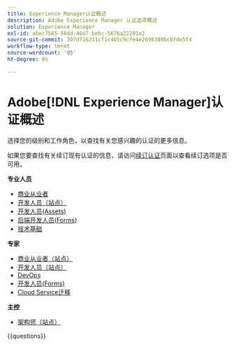 ```yaml
---
title: Experience Manager认证概述
description: Adobe Experience Manager 认证选项概述
solution: Experience Manager
exl-id: abec7565-58dd-46d7-bebc-5676a22201e2
source-git-commit: 307d716211cf1c4b5c9cfe4e2698389bc8fde5f4
workflow-type: tm+mt
source-wordcount: '95'
ht-degree: 8%

---
```


# Adobe[!DNL Experience Manager]认证概述

选择您的级别和工作角色，以查找有关您感兴趣的认证的更多信息。

如果您要查找有关续订现有认证的信息，请访问[续订认证](/help/certifications/renew.md)页面以查看续订选项是否可用。

**专业人员**

* [商业从业者](https://certification.adobe.com/certification/experience-manager-business-practitioner-professional) <!--AD0-E126-->
* [开发人员（站点）](https://certification.adobe.com/certification/sites-developer-professional) <!--AD0-E123-->
* [开发人员(Assets)](https://certification.adobe.com/certification/assets-developer-professional) <!--AD0-E129-->
* [后端开发人员(Forms)](https://certification.adobe.com/certification/backend-developer-professional) <!--AD0-E127-->
* [技术基础](https://certification.adobe.com/certification/technical-foundations-professional) <!--AD0-E132-->

**专家**

* [商业从业者（站点）](https://certification.adobe.com/certification/sites-business-practitioner-expert) <!--AD0-E121-->
* [开发人员（站点）](https://certification.adobe.com/certification/sites-developer-expert) <!--AD0-E134-->
* [DevOps](https://certification.adobe.com/certification/aem-devops-engineer-expert) <!--AD0-E124-->
* [开发人员(Forms)](https://certification.adobe.com/certification/aem-forms-developer-expert) <!--AD0-E125-->
* [Cloud Service迁移](https://certification.adobe.com/certification/cloud-service-migration-expert) <!--AD0-E136-->

**主控**

* [架构师（站点）](https://certification.adobe.com/certification/sites-architect-master) <!--AD0-E117-->

{{questions}}
